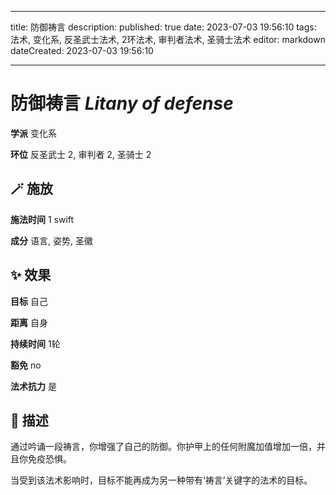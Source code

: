 
---
title: 防御祷言
description: 
published: true
date: 2023-07-03 19:56:10
tags: 法术, 变化系, 反圣武士法术, 2环法术, 审判者法术, 圣骑士法术
editor: markdown
dateCreated: 2023-07-03 19:56:10

---

# **防御祷言** *Litany of defense*

**学派** 变化系 

**环位** 反圣武士 2, 审判者 2, 圣骑士 2

## 🪄 施放

**施法时间** 1 swift

**成分** 语言, 姿势, 圣徽

## ✨ 效果 

**目标** 自己 

**距离** 自身  

**持续时间** 1轮 

**豁免** no

**法术抗力** 是

## 📖 描述

通过吟诵一段祷言，你增强了自己的防御。你护甲上的任何附魔加值增加一倍，并且你免疫恐惧。

当受到该法术影响时，目标不能再成为另一种带有‘祷言’关键字的法术的目标。
    